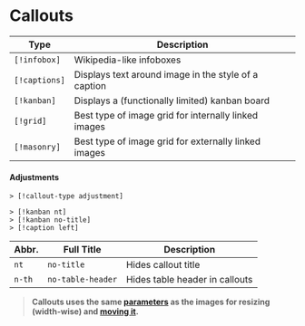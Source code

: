 
# Callouts

Type | Description |
---|---|
`[!infobox]` | Wikipedia-like infoboxes
`[!captions]` | Displays text around image in the style of a caption
`[!kanban]` | Displays a (functionally limited) kanban board
`[!grid]` | Best type of image grid for internally linked images
`[!masonry]` | Best type of image grid for externally linked images


#### Adjustments
```
> [!callout-type adjustment]

> [!kanban nt]
> [!kanban no-title]
> [!caption left]
```

| Abbr. | Full Title | Description|
|---|---|---|
| `nt` | `no-title` | Hides callout title
| `n-th` |`no-table-header` | Hides table header in callouts


> **Callouts uses the same [parameters](Guide/Image-Positions#sizing) as the images for resizing (width-wise) and [moving it](Guide/Image-Positions#leftrightcenter).**